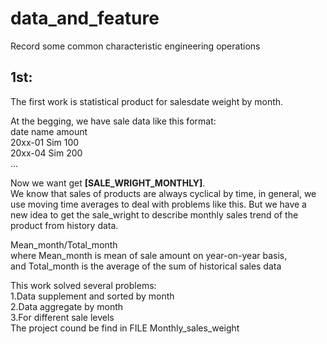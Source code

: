 # data_and_feature
Record some common characteristic engineering operations<br />

## 1st:<br />
The first work is statistical product for salesdate weight by month.<br />

At the begging, we have sale data like this format:<br />
date    name    amount<br />
20xx-01 Sim     100<br />
20xx-04 Sim     200<br />
...

Now we want get **[SALE_WRIGHT_MONTHLY]**. <br />We know that sales of products are always cyclical by time, in general, we use moving time averages to deal with problems like this. But we have a new idea to get the sale_wright to describe monthly sales trend of the product from history data.<br />

Mean_month/Total_month<br />
where Mean_month is mean of sale amount on year-on-year basis,\
and Total_month is the average of the sum of historical sales data<br />

This work solved several problems:<br />
1.Data supplement and sorted by month<br />
2.Data aggregate by month <br />
3.For different sale levels<br />
The project cound be find in FILE Monthly_sales_weight<br />
